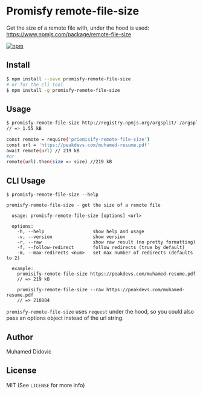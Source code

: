 # Promisfy remote-file-size

Get the size of a remote file with, under the hood is used: https://www.npmjs.com/package/remote-file-size

[![npm](https://badgen.net/npm/v/promisfy-remote-file-size)](https://www.npmjs.com/package/promisfy-remote-file-size)

## Install

```bash
$ npm install --save promisfy-remote-file-size
# or for the cli tool
$ npm install -g promisfy-remote-file-size
```

## Usage

```bash
$ promisfy-remote-file-size http://registry.npmjs.org/argsplit/-/argsplit-1.0.2.tgz
// => 1.55 kB
```

```bash
const remote = require('priomisify-remote-file-size')
const url = 'https://peakdevs.com/muhamed-resume.pdf'
await remote(url) // 219 kB
#or
remote(url).then(size => size) //219 kB
```

## CLI Usage

```
$ promisfy-remote-file-size --help

promisfy-remote-file-size - get the size of a remote file

  usage: promisfy-remote-file-size [options] <url>

  options:
    -h, --help                  show help and usage
    -v, --version               show version
    -r, --raw                   show raw result (no pretty formatting)
    -f, --follow-redirect       follow redirects (true by default)
    -m, --max-redirects <num>   set max number of redirects (defaults to 2)

  example:
    promisify-remote-file-size https://peakdevs.com/muhamed-resume.pdf
    // => 219 kB

    promisify-remote-file-size --raw https://peakdevs.com/muhamed-resume.pdf
    // => 218884

```

`promisfy-remote-file-size` uses `request` under the hood, so you could
also pass an options object instead of the url string.

## Author

Muhamed Didovic

## License

MIT (See `LICENSE` for more info)
